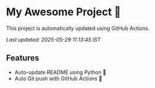 # My Awesome Project 🚀

This project is automatically updated using GitHub Actions.

_Last updated: 2025-05-29 11:13:45 IST_

## Features
- Auto-update README using Python 🐍
- Auto Git push with GitHub Actions 🤖
